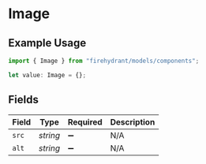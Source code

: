 # Image

## Example Usage

```typescript
import { Image } from "firehydrant/models/components";

let value: Image = {};
```

## Fields

| Field              | Type               | Required           | Description        |
| ------------------ | ------------------ | ------------------ | ------------------ |
| `src`              | *string*           | :heavy_minus_sign: | N/A                |
| `alt`              | *string*           | :heavy_minus_sign: | N/A                |